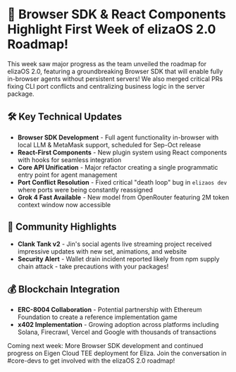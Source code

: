 # 🚀 Browser SDK & React Components Highlight First Week of elizaOS 2.0 Roadmap!

This week saw major progress as the team unveiled the roadmap for elizaOS 2.0, featuring a groundbreaking Browser SDK that will enable fully in-browser agents without persistent servers! We also merged critical PRs fixing CLI port conflicts and centralizing business logic in the server package.

## 🛠️ Key Technical Updates
* **Browser SDK Development** - Full agent functionality in-browser with local LLM & MetaMask support, scheduled for Sep-Oct release
* **React-First Components** - New plugin system using React components with hooks for seamless integration
* **Core API Unification** - Major refactor creating a single programmatic entry point for agent management
* **Port Conflict Resolution** - Fixed critical "death loop" bug in `elizaos dev` where ports were being constantly reassigned
* **Grok 4 Fast Available** - New model from OpenRouter featuring 2M token context window now accessible

## 💬 Community Highlights
* **Clank Tank v2** - Jin's social agents live streaming project received impressive updates with new set, animations, and website
* **Security Alert** - Wallet drain incident reported likely from npm supply chain attack - take precautions with your packages!

## 💰 Blockchain Integration
* **ERC-8004 Collaboration** - Potential partnership with Ethereum Foundation to create a reference implementation game
* **x402 Implementation** - Growing adoption across platforms including Solana, Firecrawl, Vercel and Google with thousands of transactions

Coming next week: More Browser SDK development and continued progress on Eigen Cloud TEE deployment for Eliza. Join the conversation in #core-devs to get involved with the elizaOS 2.0 roadmap!